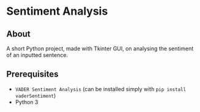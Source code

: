 # Sentiment Analysis

## About

A short Python project, made with Tkinter GUI, on analysing the sentiment of an inputted sentence.

## Prerequisites

- `VADER Sentiment Analysis` (can be installed simply with `pip install vaderSentiment`)
- Python 3
